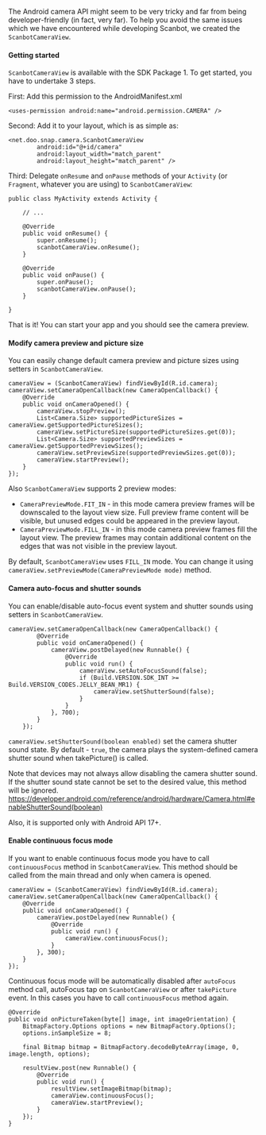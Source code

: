 The Android camera API might seem to be very tricky and far from being developer-friendly (in fact, very far). To help you avoid the same issues which we have encountered while developing Scanbot, we created the `ScanbotCameraView`.

#### Getting started

`ScanbotCameraView` is available with the SDK Package 1. To get started, you have to undertake 3 steps.

First: Add this permission to the AndroidManifest.xml

    <uses-permission android:name="android.permission.CAMERA" />

Second: Add it to your layout, which is as simple as:

    <net.doo.snap.camera.ScanbotCameraView
            android:id="@+id/camera"
            android:layout_width="match_parent"
            android:layout_height="match_parent" />

Third: Delegate `onResume` and `onPause` methods of your `Activity` (or `Fragment`, whatever you are using) to `ScanbotCameraView`:

    public class MyActivity extends Activity {

        // ...

        @Override
        public void onResume() {
            super.onResume();
            scanbotCameraView.onResume();
        }

        @Override
        public void onPause() {
            super.onPause();
            scanbotCameraView.onPause();
        }

    }

That is it! You can start your app and you should see the camera preview.

#### Modify camera preview and picture size

You can easily change default camera preview and picture sizes using setters in `ScanbotCameraView`.

    cameraView = (ScanbotCameraView) findViewById(R.id.camera);
    cameraView.setCameraOpenCallback(new CameraOpenCallback() {
        @Override
        public void onCameraOpened() {
            cameraView.stopPreview();
            List<Camera.Size> supportedPictureSizes = cameraView.getSupportedPictureSizes();
            cameraView.setPictureSize(supportedPictureSizes.get(0));
            List<Camera.Size> supportedPreviewSizes = cameraView.getSupportedPreviewSizes();
            cameraView.setPreviewSize(supportedPreviewSizes.get(0));
            cameraView.startPreview();
        }
    });

Also `ScanbotCameraView` supports 2 preview modes:
* `CameraPreviewMode.FIT_IN` - in this mode camera preview frames will be downscaled to the layout view size. Full preview frame content will be visible, but unused edges could be appeared in the preview layout.
* `CameraPreviewMode.FILL_IN` - in this mode camera preview frames fill the layout view. The preview frames may contain additional content on the edges that was not visible in the preview layout.

By default, `ScanbotCameraView` uses `FILL_IN` mode. You can change it using `cameraView.setPreviewMode(CameraPreviewMode mode)` method.

#### Camera auto-focus and shutter sounds

You can enable/disable auto-focus event system and shutter sounds using setters in `ScanbotCameraView`.

    cameraView.setCameraOpenCallback(new CameraOpenCallback() {
            @Override
            public void onCameraOpened() {
                cameraView.postDelayed(new Runnable() {
                    @Override
                    public void run() {
                        cameraView.setAutoFocusSound(false);
                        if (Build.VERSION.SDK_INT >= Build.VERSION_CODES.JELLY_BEAN_MR1) {
                            cameraView.setShutterSound(false);
                        }
                    }
                }, 700);
            }
        });
    
`cameraView.setShutterSound(boolean enabled)` set the camera shutter sound state. By default - `true`, the camera plays the system-defined camera shutter sound when takePicture() is called.

Note that devices may not always allow disabling the camera shutter sound. If the shutter sound state cannot be set to the desired value, this method will be ignored.
https://developer.android.com/reference/android/hardware/Camera.html#enableShutterSound(boolean)

Also, it is supported only with Android API 17+. 

#### Enable continuous focus mode

If you want to enable continuous focus mode you have to call `continuousFocus` method in `ScanbotCameraView`.
This method should be called from the main thread and only when camera is opened.

    cameraView = (ScanbotCameraView) findViewById(R.id.camera);
    cameraView.setCameraOpenCallback(new CameraOpenCallback() {
        @Override
        public void onCameraOpened() {
            cameraView.postDelayed(new Runnable() {
                @Override
                public void run() {
                    cameraView.continuousFocus();
                }
            }, 300);
        }
    });

Continuous focus mode will be automatically disabled after `autoFocus` method call, autoFocus tap on `ScanbotCameraView` or after `takePicture` event. In this cases you have to call `continuousFocus` method again.

    @Override
    public void onPictureTaken(byte[] image, int imageOrientation) {
        BitmapFactory.Options options = new BitmapFactory.Options();
        options.inSampleSize = 8;

        final Bitmap bitmap = BitmapFactory.decodeByteArray(image, 0, image.length, options);

        resultView.post(new Runnable() {
            @Override
            public void run() {
                resultView.setImageBitmap(bitmap);
                cameraView.continuousFocus();
                cameraView.startPreview();
            }
        });
    }